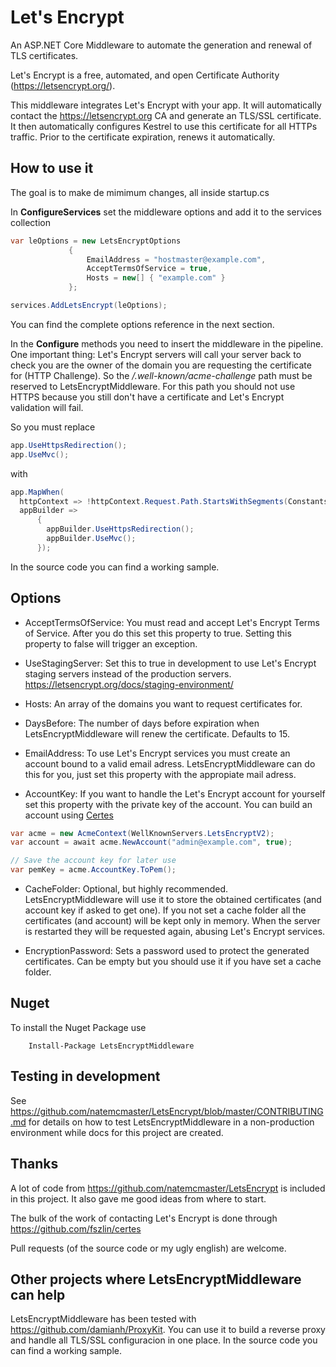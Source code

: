 # Let's Encrypt

An ASP.NET Core Middleware to automate the generation and renewal of TLS certificates.

Let's Encrypt is a free, automated, and open Certificate Authority (https://letsencrypt.org/). 

This middleware integrates Let's Encrypt with your app. It will automatically contact the https://letsencrypt.org CA and generate an TLS/SSL certificate. It then automatically configures Kestrel to use this certificate for all HTTPs traffic.
Prior to the certificate expiration, renews it automatically.

## How to use it

The goal is to make de mimimum changes, all inside startup.cs

In **ConfigureServices** set the middleware options and add it to the services collection
```csharp
var leOptions = new LetsEncryptOptions
             {
                 EmailAddress = "hostmaster@example.com",
                 AcceptTermsOfService = true,
                 Hosts = new[] { "example.com" }
             };

services.AddLetsEncrypt(leOptions);
```
You can find the complete options reference in the next section.

In the **Configure** methods you need to insert the middleware in the pipeline. One important thing: Let's Encrypt servers will call your server back to check you are the owner of the domain you are requesting the certificate for (HTTP Challenge). So the */.well-known/acme-challenge* path must be reserved to LetsEncryptMiddleware. For this path you should not use HTTPS because you still don't have a certificate and Let's Encrypt validation will fail.

So you must replace

```csharp
app.UseHttpsRedirection();
app.UseMvc();
```

with 

```csharp
app.MapWhen(
  httpContext => !httpContext.Request.Path.StartsWithSegments(Constants.ChallengePath),
  appBuilder =>
      {
        appBuilder.UseHttpsRedirection();
        appBuilder.UseMvc();
      });
```

In the source code you can find a working sample.

## Options

* AcceptTermsOfService: You must read and accept Let's Encrypt Terms of Service. After you do this set this property to true. Setting this property to false will trigger an exception.

* UseStagingServer: Set this to true in development to use Let's Encrypt staging servers instead of the production servers. https://letsencrypt.org/docs/staging-environment/

* Hosts: An array of the domains you want to request certificates for.

* DaysBefore: The number of days before expiration when LetsEncryptMiddleware will renew the certificate. Defaults to 15.

* EmailAddress: To use Let's Encrypt services you must create an account bound to a valid email adress. LetsEncryptMiddleware can do this for you, just set this property with the appropiate mail adress.

* AccountKey: If you want to handle the Let's Encrypt account for yourself set this property with the private key of the account. You can build an account using [Certes](https://github.com/fszlin/certes)

```csharp
var acme = new AcmeContext(WellKnownServers.LetsEncryptV2);
var account = await acme.NewAccount("admin@example.com", true);

// Save the account key for later use
var pemKey = acme.AccountKey.ToPem();
```

* CacheFolder: Optional, but highly recommended. LetsEncryptMiddleware will use it to store the obtained certificates (and account key if asked to get one). If you not set a cache folder all the certificates (and account) will be kept only in memory. When the server is restarted they will be requested again, abusing Let's Encrypt services.

* EncryptionPassword: Sets a password used to protect the generated certificates. Can be empty but you should use it if you have set a cache folder.

## Nuget

To install the Nuget Package use

```
    Install-Package LetsEncryptMiddleware
```

## Testing in development

See https://github.com/natemcmaster/LetsEncrypt/blob/master/CONTRIBUTING.md for details on how to test LetsEncryptMiddleware in a non-production environment while docs for this project are created.


## Thanks

A lot of code from https://github.com/natemcmaster/LetsEncrypt is included in this project. It also gave me good ideas from where to start.

The bulk of the work of contacting Let's Encrypt is done through https://github.com/fszlin/certes

Pull requests (of the source code or my ugly english) are welcome.

## Other projects where LetsEncryptMiddleware can help

LetsEncryptMiddleware has been tested with https://github.com/damianh/ProxyKit. You can use it to build a reverse proxy and handle all TLS/SSL configuracion in one place. In the source code you can find a working sample.


